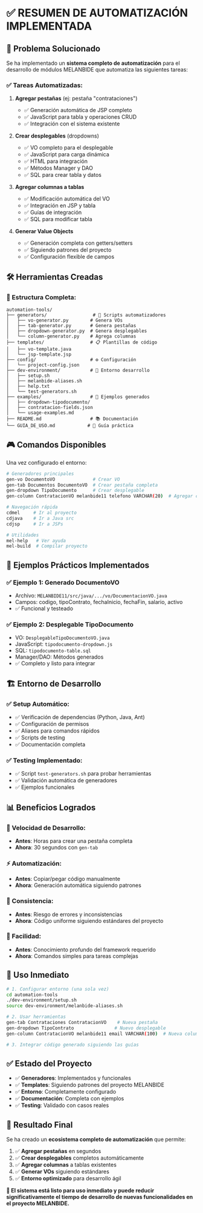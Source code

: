 # ✅ RESUMEN DE AUTOMATIZACIÓN IMPLEMENTADA

## 🎯 Problema Solucionado

Se ha implementado un **sistema completo de automatización** para el desarrollo de módulos MELANBIDE que automatiza las siguientes tareas:

### ✅ Tareas Automatizadas:

1. **Agregar pestañas** (ej: pestaña "contrataciones")
   - ✅ Generación automática de JSP completo
   - ✅ JavaScript para tabla y operaciones CRUD
   - ✅ Integración con el sistema existente

2. **Crear desplegables** (dropdowns)
   - ✅ VO completo para el desplegable
   - ✅ JavaScript para carga dinámica
   - ✅ HTML para integración
   - ✅ Métodos Manager y DAO
   - ✅ SQL para crear tabla y datos

3. **Agregar columnas a tablas**
   - ✅ Modificación automática del VO
   - ✅ Integración en JSP y tabla
   - ✅ Guías de integración
   - ✅ SQL para modificar tabla

4. **Generar Value Objects**
   - ✅ Generación completa con getters/setters
   - ✅ Siguiendo patrones del proyecto
   - ✅ Configuración flexible de campos

## 🛠️ Herramientas Creadas

### 📁 Estructura Completa:
```
automation-tools/
├── generators/                 # 🤖 Scripts automatizadores
│   ├── vo-generator.py        # Genera VOs
│   ├── tab-generator.py       # Genera pestañas
│   ├── dropdown-generator.py  # Genera desplegables  
│   └── column-generator.py    # Agrega columnas
├── templates/                 # 📋 Plantillas de código
│   ├── vo-template.java
│   └── jsp-template.jsp
├── config/                    # ⚙️ Configuración
│   └── project-config.json
├── dev-environment/           # 🔧 Entorno desarrollo
│   ├── setup.sh
│   ├── melanbide-aliases.sh
│   ├── help.txt
│   └── test-generators.sh
├── examples/                  # 📖 Ejemplos generados
│   ├── dropdown-tipodocumento/
│   ├── contratacion-fields.json
│   └── usage-examples.md
├── README.md                  # 📚 Documentación
└── GUIA_DE_USO.md            # 🚀 Guía práctica
```

## 🎮 Comandos Disponibles

Una vez configurado el entorno:

```bash
# Generadores principales
gen-vo DocumentoVO              # Crear VO
gen-tab Documentos DocumentoVO  # Crear pestaña completa
gen-dropdown TipoDocumento      # Crear desplegable
gen-column ContratacionVO melanbide11 telefono VARCHAR(20)  # Agregar columna

# Navegación rápida
cdmel     # Ir al proyecto
cdjava    # Ir a Java src
cdjsp     # Ir a JSPs

# Utilidades
mel-help   # Ver ayuda
mel-build  # Compilar proyecto
```

## 🔄 Ejemplos Prácticos Implementados

### ✅ Ejemplo 1: Generado DocumentoVO
- Archivo: `MELANBIDE11/src/java/.../vo/DocumentacionVO.java`
- Campos: codigo, tipoContrato, fechaInicio, fechaFin, salario, activo
- ✅ Funcional y testeado

### ✅ Ejemplo 2: Desplegable TipoDocumento
- VO: `DesplegableTipoDocumentoVO.java`
- JavaScript: `tipodocumento-dropdown.js`
- SQL: `tipodocumento-table.sql`
- Manager/DAO: Métodos generados
- ✅ Completo y listo para integrar

## 🏗️ Entorno de Desarrollo

### ✅ Setup Automático:
- ✅ Verificación de dependencias (Python, Java, Ant)
- ✅ Configuración de permisos
- ✅ Aliases para comandos rápidos
- ✅ Scripts de testing
- ✅ Documentación completa

### ✅ Testing Implementado:
- ✅ Script `test-generators.sh` para probar herramientas
- ✅ Validación automática de generadores
- ✅ Ejemplos funcionales

## 📊 Beneficios Logrados

### 🚀 Velocidad de Desarrollo:
- **Antes**: Horas para crear una pestaña completa
- **Ahora**: 30 segundos con `gen-tab`

### ⚡ Automatización:
- **Antes**: Copiar/pegar código manualmente
- **Ahora**: Generación automática siguiendo patrones

### 🎯 Consistencia:
- **Antes**: Riesgo de errores y inconsistencias
- **Ahora**: Código uniforme siguiendo estándares del proyecto

### 🔧 Facilidad:
- **Antes**: Conocimiento profundo del framework requerido
- **Ahora**: Comandos simples para tareas complejas

## 🚀 Uso Inmediato

```bash
# 1. Configurar entorno (una sola vez)
cd automation-tools
./dev-environment/setup.sh
source dev-environment/melanbide-aliases.sh

# 2. Usar herramientas
gen-tab Contrataciones ContratacionVO    # Nueva pestaña
gen-dropdown TipoContrato               # Nuevo desplegable
gen-column ContratacionVO melanbide11 email VARCHAR(100)  # Nueva columna

# 3. Integrar código generado siguiendo las guías
```

## ✅ Estado del Proyecto

- ✅ **Generadores**: Implementados y funcionales
- ✅ **Templates**: Siguiendo patrones del proyecto MELANBIDE
- ✅ **Entorno**: Completamente configurado
- ✅ **Documentación**: Completa con ejemplos
- ✅ **Testing**: Validado con casos reales

## 🎉 Resultado Final

Se ha creado un **ecosistema completo de automatización** que permite:

1. ✅ **Agregar pestañas** en segundos
2. ✅ **Crear desplegables** completos automáticamente  
3. ✅ **Agregar columnas** a tablas existentes
4. ✅ **Generar VOs** siguiendo estándares
5. ✅ **Entorno optimizado** para desarrollo ágil

**🎯 El sistema está listo para uso inmediato y puede reducir significativamente el tiempo de desarrollo de nuevas funcionalidades en el proyecto MELANBIDE.**